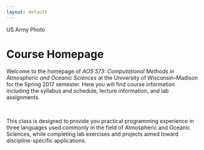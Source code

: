 ```yaml
---
layout: default
---
```

<div class="home-head">
<p>US Army Photo</p>
</div>
<div class="home">
<h1>Course Homepage</h1>
<p>Welcome to the homepage of <i>AOS 573: Computational Methods in Atmospheric and Oceanic Sciences</i> at the University of Wisconsin&ndash;Madison for the Spring 2017 semester. Here you will find course information including the syllabus and schedule, lecture information, and lab assignments.</p>
<br />
<p>This class is designed to provide you practical programming experience in three languages used commonly in the field of Atmospheric and Oceanic Sciences, while completing lab exercises and projects aimed toward discipline-specific applications.</p>
</div>
